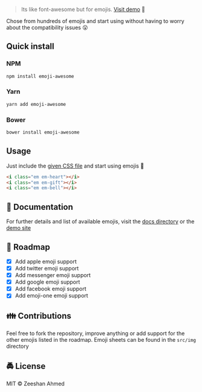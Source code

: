 <img src="https://dzwonsemrish7.cloudfront.net/items/1Y0p3J3C3q1k3Q3a2131/Untitled-1.png" alt=""/>

> Its like font-awesome but for emojis. [Visit demo](https://zeeshanu.github.io/emoji-awesome/) :dancer:

Chose from hundreds of emojis and start using without having to worry about the compatibility issues :open_mouth:

## Quick install

### NPM

```bash
npm install emoji-awesome
```

### Yarn

```bash
yarn add emoji-awesome
```

### Bower

```bash
bower install emoji-awesome
```

## Usage

Just include the [given CSS file](https://github.com/zeeshanu/emoji-awesome/tree/master/src/css) and start using emojis :clap:

```html
<i class="em em-heart"></i>
<i class="em em-gift"></i>
<i class="em em-bell"></i>
```

## :page_with_curl: Documentation

For further details and list of available emojis, visit the [docs directory](https://github.com/zeeshanu/emoji-awesome/tree/master/docs) or the [demo site](http://zeeshanu.github.io/emoji-awesome)

## :vertical_traffic_light: Roadmap

- [x] Add apple emoji support
- [x] Add twitter emoji support
- [x] Add messenger emoji support
- [x] Add google emoji support
- [x] Add facebook emoji support
- [x] Add emoji-one emoji support

## :family: Contributions

Feel free to fork the repository, improve anything or add support for the other emojis listed in the roadmap. Emoji sheets can be found in the `src/img` directory 

## :oncoming_police_car: License

MIT :copyright: Zeeshan Ahmed
